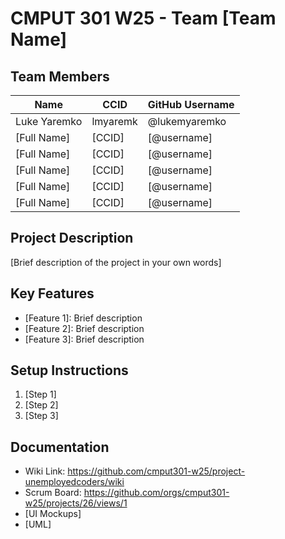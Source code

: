# CMPUT 301 W25 - Team [Team Name]

## Team Members

| Name         | CCID     | GitHub Username |
| ------------ | -------- | --------------- |
| Luke Yaremko | lmyaremk | @lukemyaremko   |
| [Full Name]  |  [CCID]  | [@username]     |
| [Full Name]  |  [CCID]  | [@username]     |
| [Full Name]  |  [CCID]  | [@username]     |
| [Full Name]  |  [CCID]  | [@username]     |
| [Full Name]  |  [CCID]  | [@username]     |

## Project Description

[Brief description of the project in your own words]

## Key Features

- [Feature 1]: Brief description
- [Feature 2]: Brief description
- [Feature 3]: Brief description

## Setup Instructions

1. [Step 1]
2. [Step 2]
3. [Step 3]

## Documentation

- Wiki Link: https://github.com/cmput301-w25/project-unemployedcoders/wiki
- Scrum Board: https://github.com/orgs/cmput301-w25/projects/26/views/1
- [UI Mockups]
- [UML]
